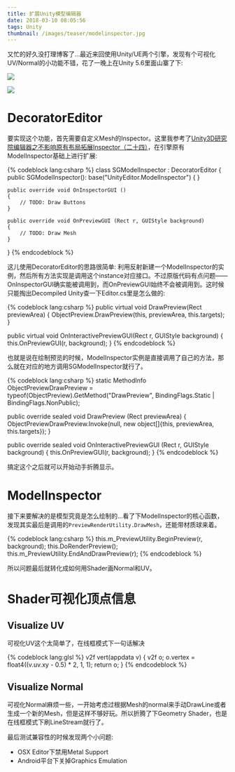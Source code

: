 ```yaml
---
title: 扩展Unity模型编辑器
date: 2018-03-10 08:05:56
tags: Unity
thumbnail: /images/teaser/modelinspector.jpg
---
```


又忙的好久没打理博客了...最近来回使用Unity/UE两个引擎，发现有个可视化UV/Normal的小功能不错，花了一晚上在Unity 5.6里面山寨了下:

<!--more-->

![](/images/uemesheditor.jpg)

![](/images/sgmodelinspector.jpg)

# DecoratorEditor

要实现这个功能，首先需要自定义Mesh的Inspector。这里我参考了[Unity3D研究院编辑器之不影响原有布局拓展Inspector（二十四）](http://www.xuanyusong.com/archives/3931)，在引擎原有ModelInspector基础上进行扩展:

{% codeblock lang:csharp %}
class SGModelInspector : DecoratorEditor
{
    public SGModelInspector(): base("UnityEditor.ModelInspector")
    {
    }

    public override void OnInspectorGUI ()
    {
        // TODO: Draw Buttons
    }

    public override void OnPreviewGUI (Rect r, GUIStyle background)
    {
        // TODO: Draw Mesh
    }
}
{% endcodeblock %}

这儿使用DecoratorEditor的思路很简单: 利用反射新建一个ModelInspector的实例，然后所有方法实现是调用这个instance对应接口。不过原版代码有点问题——OnInspectorGUI确实能被调用到，而OnPreviewGUI始终不会被调用到。这时候只能掏出Decompiled Unity查一下Editor.cs里是怎么做的:

{% codeblock lang:csharp %}
public virtual void DrawPreview(Rect previewArea)
{
    ObjectPreview.DrawPreview(this, previewArea, this.targets);
}

public virtual void OnInteractivePreviewGUI(Rect r, GUIStyle background)
{
    this.OnPreviewGUI(r, background);
}
{% endcodeblock %}

也就是说在绘制预览的时候，ModelInspector实例是直接调用了自己的方法，那么就在对应的地方调用SGModelInspector就行了。

{% codeblock lang:csharp %}
static MethodInfo ObjectPreviewDrawPreview = typeof(ObjectPreview).GetMethod("DrawPreview", BindingFlags.Static | BindingFlags.NonPublic);

public override sealed void DrawPreview (Rect previewArea)
{
    ObjectPreviewDrawPreview.Invoke(null, new object[]{this, previewArea, this.targets});
}

public override sealed void OnInteractivePreviewGUI (Rect r, GUIStyle background)
{
    this.OnPreviewGUI(r, background);
}
{% endcodeblock %}

搞定这个之后就可以开始动手折腾显示。

# ModelInspector

接下来要解决的是模型究竟是怎么绘制的...看了下ModelInspector的核心函数，发现其实最后是调用的`PreviewRenderUtility.DrawMesh`，还能带材质球来着。

{% codeblock lang:csharp %}
this.m_PreviewUtility.BeginPreview(r, background);
this.DoRenderPreview();
this.m_PreviewUtility.EndAndDrawPreview(r);
{% endcodeblock %}

所以问题最后就转化成如何用Shader画Normal和UV。

# Shader可视化顶点信息

## Visualize UV

可视化UV这个太简单了，在线框模式下一句话解决

{% codeblock lang:glsl %}
v2f vert(appdata v)
{
    v2f o;
    o.vertex = float4((v.uv.xy - 0.5) * 2, 1, 1);
    return o;
}
{% endcodeblock %}

## Visualize Normal

可视化Normal麻烦一些，一开始考虑过根据Mesh的normal来手动DrawLine或者生成一个新的Mesh，但是这样不够好玩。所以折腾了下Geometry Shader，也是在线框模式下刷LineStream就行了。

最后测试兼容性的时候发现两个小问题:

- OSX Editor下禁用Metal Support
- Android平台下关掉Graphics Emulation